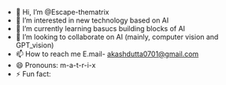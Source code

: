- 👋 Hi, I’m @Escape-thematrix
- 👀 I’m interested in new technology based on AI
- 🌱 I’m currently learning basucs building blocks of AI
- 💞️ I’m looking to collaborate on AI (mainly, computer vision and GPT_vision)
- 📫 How to reach me E.mail- akashdutta0701@gmail.com
- 😄 Pronouns: m-a-t-r-i-x
- ⚡ Fun fact: 

<!---
Escape-thematrix/Escape-thematrix is a ✨ special ✨ repository because its `README.md` (this file) appears on your GitHub profile.
You can click the Preview link to take a look at your changes.
--->
